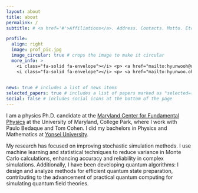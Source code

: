 ```yaml
---
layout: about
title: about
permalink: /
subtitle: # <a href='#'>Affiliations</a>. Address. Contacts. Motto. Etc.

profile:
  align: right
  image: prof_pic.jpg
  image_circular: true # crops the image to make it circular
  more_info: >
    <i class="fa-solid fa-envelope"></i> <p> <a href="mailto:hyunwooh@umd.edu">hyunwooh@umd.edu</a> </p>  <br>
    <i class="fa-solid fa-envelope"></i> <p> <a href="mailto:hyunwoo.oh5@gmail.com">hyunwoo.oh5@gmail.com</a> </p> <br>
    

news: true # includes a list of news items
selected_papers: true # includes a list of papers marked as "selected={true}"
social: false # includes social icons at the bottom of the page
---
```

<!-- <i class="fa-brands fa-linkedin"></i> <p> <a href="https://www.linkedin.com/in/hyunwoo--oh/">LinkedIn</a> </p> -->
<!--  <p> <a href="https://scholar.google.com/citations?user=fxVJYqoAAAAJ">Google Scholar</a> </p> -->
<!-- <img src="../assets/img/inspire.ico" style="width: 16px; height: 16px;"> <p> <a href="https://inspirehep.net/authors/2087569">INSPIRE-HEP</a> </p> -->

I am a physics Ph.D. candidate at the [Maryland Center for Fundamental Physics](https://mcfp.physics.umd.edu) at the University of Maryland, College Park, where I work with Paulo Bedaque and Tom Cohen.  I did my bachelors in Physics and Mathematics at [Yonsei University](https://www.yonsei.ac.kr/en_sc/index.do).

My research has focused on improving stochastic simulation methods. I use machine learning and statistical techniques to reduce variance in Monte Carlo calculations, enhancing accuracy and reliability in complex simulations. Additionally, I have been developing quantum algorithms: I design and analyze methods for efficient quantum state preparation, contributing to the advancement of practical quantum computing for simulating quantum field theories.
